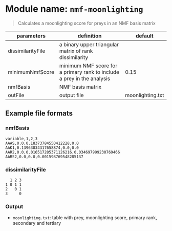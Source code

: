 # Module name: `nmf-moonlighting`

> Calculates a moonlighting score for preys in an NMF basis matrix

| parameters | definition | default |
|------------|------------|---------|
| dissimilarityFile | a binary upper triangular matrix of rank dissimilarity | |
| minimumNmfScore | minimum NMF score for a primary rank to include a prey in the analysis | 0.15 |
| nmfBasis | NMF basis matrix | |
| outFile | output file | moonlighting.txt |

## Example file formats

### nmfBasis
```
variable,1,2,3
AAAS,0.0,0.18373784550412228,0.0
AAK1,0.13963834317658874,0.0,0.0
AAR2,0.0,0.016517285371126216,0.034697999230769466
AARS2,0.0,0.0,0.001598769548285137
```

### dissimilarityFile
```
  1 2 3
1 0 1 1
2   0 1
3     0
```

### Output
* `moonlighting.txt`: table with prey, moonlighting score, primary rank, secondary and tertiary